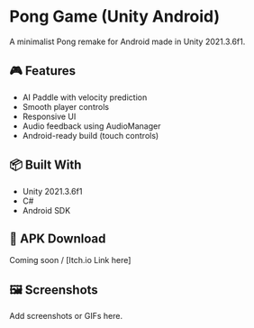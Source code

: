 # Pong Game (Unity Android)

A minimalist Pong remake for Android made in Unity 2021.3.6f1.

## 🎮 Features
- AI Paddle with velocity prediction
- Smooth player controls
- Responsive UI
- Audio feedback using AudioManager
- Android-ready build (touch controls)

## 📦 Built With
- Unity 2021.3.6f1
- C#
- Android SDK

## 📲 APK Download
Coming soon / [Itch.io Link here]

## 🖼️ Screenshots
Add screenshots or GIFs here.
